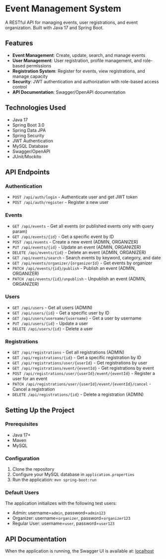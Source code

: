 # Event Management System

A RESTful API for managing events, user registrations, and event organization. Built with Java 17 and Spring Boot.

## Features

- **Event Management**: Create, update, search, and manage events
- **User Management**: User registration, profile management, and role-based permissions
- **Registration System**: Register for events, view registrations, and manage capacity
- **Security**: JWT authentication and authorization with role-based access control
- **API Documentation**: Swagger/OpenAPI documentation

## Technologies Used

- Java 17
- Spring Boot 3.0
- Spring Data JPA
- Spring Security
- JWT Authentication
- MySQL Database
- Swagger/OpenAPI
- JUnit/Mockito

## API Endpoints

### Authentication
- `POST /api/auth/login` - Authenticate user and get JWT token
- `POST /api/auth/register` - Register a new user

### Events
- `GET /api/events` - Get all events (or published events only with query param)
- `GET /api/events/{id}` - Get a specific event by ID
- `POST /api/events` - Create a new event (ADMIN, ORGANIZER)
- `PUT /api/events/{id}` - Update an event (ADMIN, ORGANIZER)
- `DELETE /api/events/{id}` - Delete an event (ADMIN, ORGANIZER)
- `GET /api/events/search` - Search events by keyword, category, and date
- `GET /api/events/organizer/{organizerId}` - Get events by organizer
- `PATCH /api/events/{id}/publish` - Publish an event (ADMIN, ORGANIZER)
- `PATCH /api/events/{id}/unpublish` - Unpublish an event (ADMIN, ORGANIZER)

### Users
- `GET /api/users` - Get all users (ADMIN)
- `GET /api/users/{id}` - Get a specific user by ID
- `GET /api/users/username/{username}` - Get a user by username
- `PUT /api/users/{id}` - Update a user
- `DELETE /api/users/{id}` - Delete a user

### Registrations
- `GET /api/registrations` - Get all registrations (ADMIN)
- `GET /api/registrations/{id}` - Get a specific registration by ID
- `GET /api/registrations/user/{userId}` - Get registrations by user
- `GET /api/registrations/event/{eventId}` - Get registrations by event
- `POST /api/registrations/user/{userId}/event/{eventId}` - Register a user for an event
- `PATCH /api/registrations/user/{userId}/event/{eventId}/cancel` - Cancel a registration
- `DELETE /api/registrations/{id}` - Delete a registration (ADMIN)

## Setting Up the Project

### Prerequisites
- Java 17+
- Maven
- MySQL

### Configuration
1. Clone the repository
2. Configure your MySQL database in `application.properties`
3. Run the application: `mvn spring-boot:run`

### Default Users
The application initializes with the following test users:
- Admin: username=`admin`, password=`admin123`
- Organizer: username=`organizer`, password=`organizer123`
- Regular User: username=`user`, password=`user123`

## API Documentation
When the application is running, the Swagger UI is available at:
[localhost](http://localhost:8080/swagger-ui/index.html)




